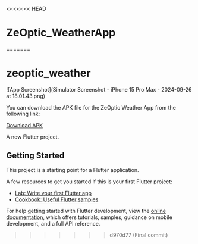 <<<<<<< HEAD
# ZeOptic_WeatherApp
=======
# zeoptic_weather

![App Screenshot](Simulator Screenshot - iPhone 15 Pro Max - 2024-09-26 at 18.01.43.png)



You can download the APK file for the ZeOptic Weather App from the following link:

[Download APK](https://drive.google.com/file/d/1yM_FP0Gs9awB3AzHlXObv8nHrEPnIQqQ/view?usp=drive_link)

A new Flutter project.

## Getting Started

This project is a starting point for a Flutter application.

A few resources to get you started if this is your first Flutter project:

- [Lab: Write your first Flutter app](https://docs.flutter.dev/get-started/codelab)
- [Cookbook: Useful Flutter samples](https://docs.flutter.dev/cookbook)

For help getting started with Flutter development, view the
[online documentation](https://docs.flutter.dev/), which offers tutorials,
samples, guidance on mobile development, and a full API reference.
>>>>>>> d970d77 (Final commit)
